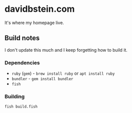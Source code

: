 # davidbstein.com

It's where my homepage live.

## Build notes

I don't update this much and I keep forgetting how to build it.

### Dependencies

 - `ruby` (`gem`) - `brew install ruby` or `apt install ruby`
 - `bundler` - `gem install bundler`
 - `fish`

### Building

 `fish build.fish`

